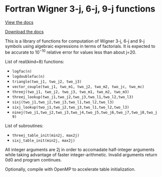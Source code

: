 # Fortran Wigner 3-j, 6-j, 9-j functions

[View the docs](https://ogorton.github.io/wigner/)

[Download the docs](wignerdocs.pdf)

This is a library of functions for computation of Wigner 3-j, 6-j and 9-j
symbols using algebraic expressions in terms of factorials. It is expected to 
be accurate to $10^{-10}$ relative error for values less than about j=20.

List of real(kind=8) functions:

- `logfac(n)`
- `logdoublefac(n)`
- `triangle(two_j1, two_j2, two_j3)`
- `vector_couple(two_j1, two_m1, two_j2, two_m2, two_jc, two_mc)`
- `threej(two_j1, two_j2, two_j3, two_m1, two_m2, two_m3)`
- `threej_lookup(two_j1,two_j2,two_j3,two_l1,two_l2,two_l3)`
- `sixj(two_j1,two_j2,two_j3,two_l1,two_l2,two_l3)`
- `sixj_lookup(two_j1,two_j2,two_j3,two_l1,two_l2,two_l3)`
- `ninej(two_j1,two_j2,two_j3,two_j4,two_j5,two_j6,two_j7,two_j8,two_j9)`

List of subroutines:

- `threej_table_init(min2j, max2j)`
- `sixj_table_init(min2j, max2j)`

All integer arguments are 2j in order to accomadate half-integer
arguments while taking advantage of faster integer-arithmetic.
Invalid arguments return 0d0 and program continues.

Optionally, compile with OpenMP to accelerate table initialization.
